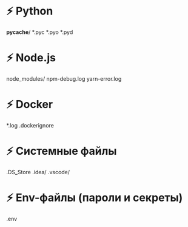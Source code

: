 # ⚡ Python
__pycache__/
*.pyc
*.pyo
*.pyd

# ⚡ Node.js
node_modules/
npm-debug.log
yarn-error.log

# ⚡ Docker
*.log
.dockerignore

# ⚡ Системные файлы
.DS_Store
.idea/
.vscode/

# ⚡ Env-файлы (пароли и секреты)
.env
